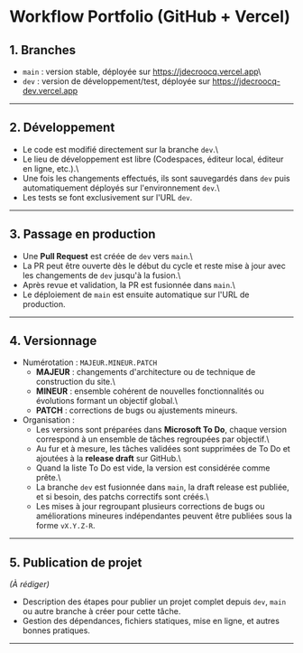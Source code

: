 # Workflow Portfolio (GitHub + Vercel)

## 1. Branches

-   `main` : version stable, déployée sur
    <https://jdecroocq.vercel.app>\
-   `dev` : version de développement/test, déployée sur
    <https://jdecroocq-dev.vercel.app>

------------------------------------------------------------------------

## 2. Développement

-   Le code est modifié directement sur la branche `dev`.\
-   Le lieu de développement est libre (Codespaces, éditeur local,
    éditeur en ligne, etc.).\
-   Une fois les changements effectués, ils sont sauvegardés dans `dev`
    puis automatiquement déployés sur l'environnement `dev`.\
-   Les tests se font exclusivement sur l'URL `dev`.

------------------------------------------------------------------------

## 3. Passage en production

-   Une **Pull Request** est créée de `dev` vers `main`.\
-   La PR peut être ouverte dès le début du cycle et reste mise à jour
    avec les changements de `dev` jusqu'à la fusion.\
-   Après revue et validation, la PR est fusionnée dans `main`.\
-   Le déploiement de `main` est ensuite automatique sur l'URL de
    production.

------------------------------------------------------------------------

## 4. Versionnage

-   Numérotation : `MAJEUR.MINEUR.PATCH`
    -   **MAJEUR** : changements d'architecture ou de technique de
        construction du site.\
    -   **MINEUR** : ensemble cohérent de nouvelles fonctionnalités ou
        évolutions formant un objectif global.\
    -   **PATCH** : corrections de bugs ou ajustements mineurs.
-   Organisation :
    -   Les versions sont préparées dans **Microsoft To Do**, chaque
        version correspond à un ensemble de tâches regroupées par
        objectif.\
    -   Au fur et à mesure, les tâches validées sont supprimées de To Do
        et ajoutées à la **release draft** sur GitHub.\
    -   Quand la liste To Do est vide, la version est considérée comme
        prête.\
    -   La branche `dev` est fusionnée dans `main`, la draft release est
        publiée, et si besoin, des patchs correctifs sont créés.\
    -   Les mises à jour regroupant plusieurs corrections de bugs ou
        améliorations mineures indépendantes peuvent être publiées sous
        la forme `vX.Y.Z-R`.

------------------------------------------------------------------------

## 5. Publication de projet
*(À rédiger)*  
- Description des étapes pour publier un projet complet depuis `dev`, `main` ou autre branche à créer pour cette tâche.  
- Gestion des dépendances, fichiers statiques, mise en ligne, et autres bonnes pratiques.

------------------------------------------------------------------------
